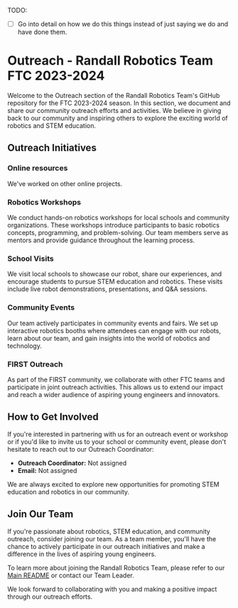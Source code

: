 TODO:
 - [ ] Go into detail on how we do this things instead of just saying we do and have done them.
       

# Outreach - Randall Robotics Team FTC 2023-2024

Welcome to the Outreach section of the Randall Robotics Team's GitHub repository for the FTC 2023-2024 season. In this section, we document and share our community outreach efforts and activities. We believe in giving back to our community and inspiring others to explore the exciting world of robotics and STEM education.

## Outreach Initiatives

### Online resources
We've worked on other online projects.

### Robotics Workshops

We conduct hands-on robotics workshops for local schools and community organizations. These workshops introduce participants to basic robotics concepts, programming, and problem-solving. Our team members serve as mentors and provide guidance throughout the learning process.

### School Visits

We visit local schools to showcase our robot, share our experiences, and encourage students to pursue STEM education and robotics. These visits include live robot demonstrations, presentations, and Q&A sessions.

### Community Events

Our team actively participates in community events and fairs. We set up interactive robotics booths where attendees can engage with our robots, learn about our team, and gain insights into the world of robotics and technology.

### FIRST Outreach

As part of the FIRST community, we collaborate with other FTC teams and participate in joint outreach activities. This allows us to extend our impact and reach a wider audience of aspiring young engineers and innovators.

## How to Get Involved

If you're interested in partnering with us for an outreach event or workshop or if you'd like to invite us to your school or community event, please don't hesitate to reach out to our Outreach Coordinator:

- **Outreach Coordinator:** Not assigned
- **Email:** Not assigned

We are always excited to explore new opportunities for promoting STEM education and robotics in our community.

## Join Our Team

If you're passionate about robotics, STEM education, and community outreach, consider joining our team. As a team member, you'll have the chance to actively participate in our outreach initiatives and make a difference in the lives of aspiring young engineers.

To learn more about joining the Randall Robotics Team, please refer to our [Main README](../README.md) or contact our Team Leader.

We look forward to collaborating with you and making a positive impact through our outreach efforts.
